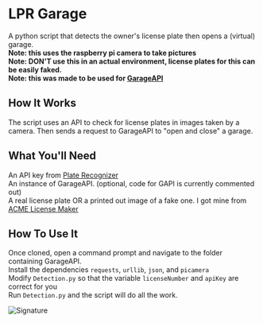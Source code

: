 # LPR Garage
A python script that detects the owner's license plate then opens a (virtual) garage.<br>
<b>Note: this uses the raspberry pi camera to take pictures</b><br>
<b>Note: DON'T use this in an actual environment, license plates for this can be easily faked.</b><br>
<b>Note: this was made to be used for [GarageAPI](https://github.com/TrevTV/GarageAPI)</b>

## How It Works
The script uses an API to check for license plates in images taken by a camera. Then sends a request to GarageAPI to "open and close" a garage.

## What You'll Need
An API key from [Plate Recognizer](https://platerecognizer.com/)<br>
An instance of GarageAPI. (optional, code for GAPI is currently commented out)<br>
A real license plate OR a printed out image of a fake one. I got mine from [ACME License Maker](https://www.acme.com/licensemaker/)

## How To Use It
Once cloned, open a command prompt and navigate to the folder containing GarageAPI.<br>
Install the dependencies `requests`, `urllib`, `json`, and `picamera` <br>
Modify `Detection.py` so that the variable `licenseNumber` and `apiKey` are correct for you<br>
Run `Detection.py` and the script will do all the work.


![Signature](https://i.ibb.co/c60k2sw/045995e009d085e509c3f8b30012150a.png)
